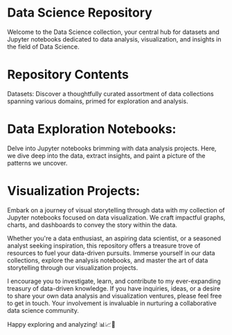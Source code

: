# Data Science Repository
Welcome to the Data Science collection, your central hub for datasets and Jupyter notebooks dedicated to data analysis, visualization, and insights in the field of Data Science.

# Repository Contents
Datasets:
Discover a thoughtfully curated assortment of data collections spanning various domains, primed for exploration and analysis.

# Data Exploration Notebooks:
Delve into Jupyter notebooks brimming with data analysis projects. Here, we dive deep into the data, extract insights, and paint a picture of the patterns we uncover.

# Visualization Projects:
Embark on a journey of visual storytelling through data with my collection of Jupyter notebooks focused on data visualization. We craft impactful graphs, charts, and dashboards to convey the story within the data.

Whether you're a data enthusiast, an aspiring data scientist, or a seasoned analyst seeking inspiration, this repository offers a treasure trove of resources to fuel your data-driven pursuits. Immerse yourself in our data collections, explore the analysis notebooks, and master the art of data storytelling through our visualization projects.

I encourage you to investigate, learn, and contribute to my ever-expanding treasury of data-driven knowledge. If you have inquiries, ideas, or a desire to share your own data analysis and visualization ventures, please feel free to get in touch. Your involvement is invaluable in nurturing a collaborative data science community.

Happy exploring and analyzing! 📊📈📝





